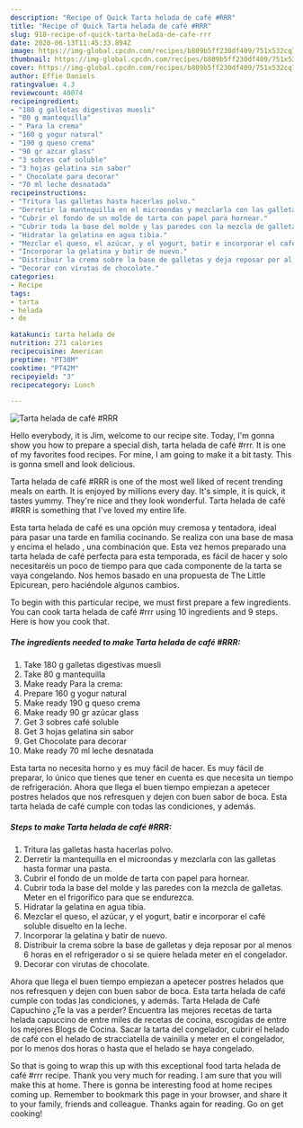 ```yaml
---
description: "Recipe of Quick Tarta helada de café #RRR"
title: "Recipe of Quick Tarta helada de café #RRR"
slug: 918-recipe-of-quick-tarta-helada-de-cafe-rrr
date: 2020-06-13T11:45:33.894Z
image: https://img-global.cpcdn.com/recipes/b809b5ff230df409/751x532cq70/tarta-helada-de-cafe-rrr-foto-principal.jpg
thumbnail: https://img-global.cpcdn.com/recipes/b809b5ff230df409/751x532cq70/tarta-helada-de-cafe-rrr-foto-principal.jpg
cover: https://img-global.cpcdn.com/recipes/b809b5ff230df409/751x532cq70/tarta-helada-de-cafe-rrr-foto-principal.jpg
author: Effie Daniels
ratingvalue: 4.3
reviewcount: 40074
recipeingredient:
- "180 g galletas digestivas muesli"
- "80 g mantequilla"
- " Para la crema"
- "160 g yogur natural"
- "190 g queso crema"
- "90 gr azcar glass"
- "3 sobres caf soluble"
- "3 hojas gelatina sin sabor"
- " Chocolate para decorar"
- "70 ml leche desnatada"
recipeinstructions:
- "Tritura las galletas hasta hacerlas polvo."
- "Derretir la mantequilla en el microondas y mezclarla con las galletas hasta formar una pasta."
- "Cubrir el fondo de un molde de tarta con papel para hornear."
- "Cubrir toda la base del molde y las paredes con la mezcla de galletas. Meter en el frigorífico para que se endurezca."
- "Hidratar la gelatina en agua tibia."
- "Mezclar el queso, el azúcar, y el yogurt, batir e incorporar el café soluble disuelto en la leche."
- "Incorporar la gelatina y batir de nuevo."
- "Distribuir la crema sobre la base de galletas y deja reposar por al menos 6 horas en el refrigerador o si se quiere helada meter en el congelador."
- "Decorar con virutas de chocolate."
categories:
- Recipe
tags:
- tarta
- helada
- de

katakunci: tarta helada de 
nutrition: 271 calories
recipecuisine: American
preptime: "PT38M"
cooktime: "PT42M"
recipeyield: "3"
recipecategory: Lunch

---
```



![Tarta helada de café #RRR](https://img-global.cpcdn.com/recipes/b809b5ff230df409/751x532cq70/tarta-helada-de-cafe-rrr-foto-principal.jpg)

Hello everybody, it is Jim, welcome to our recipe site. Today, I'm gonna show you how to prepare a special dish, tarta helada de café #rrr. It is one of my favorites food recipes. For mine, I am going to make it a bit tasty. This is gonna smell and look delicious.

Tarta helada de café #RRR is one of the most well liked of recent trending meals on earth. It is enjoyed by millions every day. It's simple, it is quick, it tastes yummy. They're nice and they look wonderful. Tarta helada de café #RRR is something that I've loved my entire life.

Esta tarta helada de café es una opción muy cremosa y tentadora, ideal para pasar una tarde en familia cocinando. Se realiza con una base de masa y encima el helado , una combinación que. Esta vez hemos preparado una tarta helada de café perfecta para esta temporada, es fácil de hacer y solo necesitaréis un poco de tiempo para que cada componente de la tarta se vaya congelando. Nos hemos basado en una propuesta de The Little Epicurean, pero haciéndole algunos cambios.


To begin with this particular recipe, we must first prepare a few ingredients. You can cook tarta helada de café #rrr using 10 ingredients and 9 steps. Here is how you cook that.

<!--inarticleads1-->

##### The ingredients needed to make Tarta helada de café #RRR:

1. Take 180 g galletas digestivas muesli
1. Take 80 g mantequilla
1. Make ready  Para la crema:
1. Prepare 160 g yogur natural
1. Make ready 190 g queso crema
1. Make ready 90 gr azúcar glass
1. Get 3 sobres café soluble
1. Get 3 hojas gelatina sin sabor
1. Get  Chocolate para decorar
1. Make ready 70 ml leche desnatada


Esta tarta no necesita horno y es muy fácil de hacer. Es muy fácil de preparar, lo único que tienes que tener en cuenta es que necesita un tiempo de refrigeración. Ahora que llega el buen tiempo empiezan a apetecer postres helados que nos refresquen y dejen con buen sabor de boca. Esta tarta helada de café cumple con todas las condiciones, y además. 

<!--inarticleads2-->

##### Steps to make Tarta helada de café #RRR:

1. Tritura las galletas hasta hacerlas polvo.
1. Derretir la mantequilla en el microondas y mezclarla con las galletas hasta formar una pasta.
1. Cubrir el fondo de un molde de tarta con papel para hornear.
1. Cubrir toda la base del molde y las paredes con la mezcla de galletas. Meter en el frigorífico para que se endurezca.
1. Hidratar la gelatina en agua tibia.
1. Mezclar el queso, el azúcar, y el yogurt, batir e incorporar el café soluble disuelto en la leche.
1. Incorporar la gelatina y batir de nuevo.
1. Distribuir la crema sobre la base de galletas y deja reposar por al menos 6 horas en el refrigerador o si se quiere helada meter en el congelador.
1. Decorar con virutas de chocolate.


Ahora que llega el buen tiempo empiezan a apetecer postres helados que nos refresquen y dejen con buen sabor de boca. Esta tarta helada de café cumple con todas las condiciones, y además. Tarta Helada de Café Capuchino ¿Te la vas a perder? Encuentra las mejores recetas de tarta helada capuccino de entre miles de recetas de cocina, escogidas de entre los mejores Blogs de Cocina. Sacar la tarta del congelador, cubrir el helado de café con el helado de stracciatella de vainilla y meter en el congelador, por lo menos dos horas o hasta que el helado se haya congelado. 

So that is going to wrap this up with this exceptional food tarta helada de café #rrr recipe. Thank you very much for reading. I am sure that you will make this at home. There is gonna be interesting food at home recipes coming up. Remember to bookmark this page in your browser, and share it to your family, friends and colleague. Thanks again for reading. Go on get cooking!
